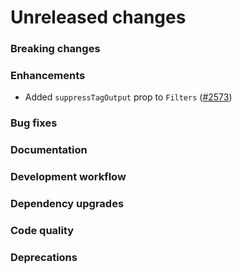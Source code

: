 # Unreleased changes

### Breaking changes

### Enhancements

- Added `suppressTagOutput` prop to `Filters` ([#2573](https://github.com/Shopify/polaris-react/pull/2573))

### Bug fixes

### Documentation

### Development workflow

### Dependency upgrades

### Code quality

### Deprecations
